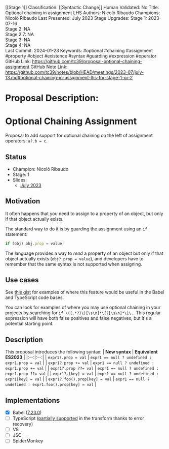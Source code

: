 [[Stage 1]]
Classification: [[Syntactic Change]]
Human Validated: No
Title: Optional chaining in assignment LHS
Authors: Nicolò Ribaudo
Champions: Nicolò Ribaudo
Last Presented: July 2023
Stage Upgrades: 
Stage 1: 2023-07-16  
Stage 2: NA  
Stage 2.7: NA  
Stage 3: NA  
Stage 4: NA  
Last Commit: 2024-01-23
Keywords: #optional #chaining #assignment #property #object #existence #syntax #guarding #expression #operator
GitHub Link: https://github.com/tc39/proposal-optional-chaining-assignment
GitHub Note Link: https://github.com/tc39/notes/blob/HEAD/meetings/2023-07/july-13.md#optional-chaining-in-assignment-lhs-for-stage-1-or-2

# Proposal Description:
# Optional Chaining Assignment

Proposal to add support for optional chaining on the left of assignment operators: `a?.b = c`.

## Status

- Champion: Nicolò Ribaudo
- Stage: 1
- Slides:
  - [July 2023](https://docs.google.com/presentation/d/1KL9MRyxprgXDEsxT8Ddrdro074L3fQm88zXHsWL-Dwk)

## Motivation

It often happens that you need to assign to a property of an object, but only if that object actually exists.

The standard way to do it is by guarding the assignment using an `if` statement:
```js
if (obj) obj.prop = value;
```

The language provides a way to _read_ a property of an object but only if that object actually exists (`obj?.prop = value`), and developers have to remember that the same syntax is not supported when assigning.

## Use cases

See [this gist](https://gist.github.com/nicolo-ribaudo/d264e424b618e7deaeca1d6e4f16a7c0) for examples of where this feature would be useful in the Babel and TypeScript code bases.

You can look for examples of where you may use optional chaining in your projects by searching for `if \((.*?)\)[\s\n]*\{?[\s\n]*\1\.`. This regular expression will have both false positives and false negatives, but it's a potential starting point.

## Description

This proposal introduces the following syntax:
| **New syntax** | **Equivalent ES2023** |
|:--:|:--:|
| `expr1?.prop = val`   | `expr1 == null ? undefined : expr1.prop = val`   |
| `expr1?.prop += val`  | `expr1 == null ? undefined : expr1.prop += val`  |
| `expr1?.prop ??= val` | `expr1 == null ? undefined : expr1.prop ??= val` |
| `expr1?.[key] = val`  | `expr1 == null ? undefined : expr1[key] = val`   |
| `expr1?.foo().prop[key] = val`  | `expr1 == null ? undefined : expr1.foo().prop[key] = val`   |

## Implementations

- [X] Babel ([7.23.0](https://babeljs.io/blog/2023/09/25/7.23.0#optional-chaining-assignment-15751))
- [ ] TypeScript ([partially supported](https://www.typescriptlang.org/play?#code/DYUwLgBAhgXBB2BXYwIB8IG8IA85IFsAjEAJwgF8BuAKBqgH4A6HCAXggEZbGWIBqDgGZaQA) in the transform thanks to error recovery)
- [ ] V8
- [ ] JSC
- [ ] SpiderMonkey
